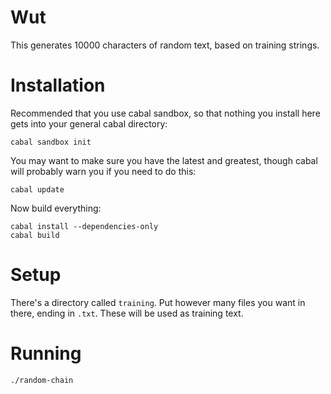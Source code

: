 # Wut

This generates 10000 characters of random text, based on training strings.

# Installation

Recommended that you use cabal sandbox, so that nothing you install here gets into your general cabal directory:

    cabal sandbox init

You may want to make sure you have the latest and greatest, though cabal will probably warn you if you need to do this:

    cabal update

Now build everything:

    cabal install --dependencies-only
    cabal build

# Setup

There's a directory called `training`. Put however many files you want in there, ending in `.txt`. These will be used as training text.

# Running

    ./random-chain
